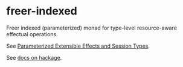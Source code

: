 # freer-indexed

Freer indexed (parameterized) monad for type-level resource-aware effectual operations.

See [Parameterized Extensible Effects and Session Types](http://okmij.org/ftp/Haskell/extensible/index.html#extext).

See [docs on hackage](http://hackage.haskell.org/package/freer-indexed/docs/Control-XFreer.html).
